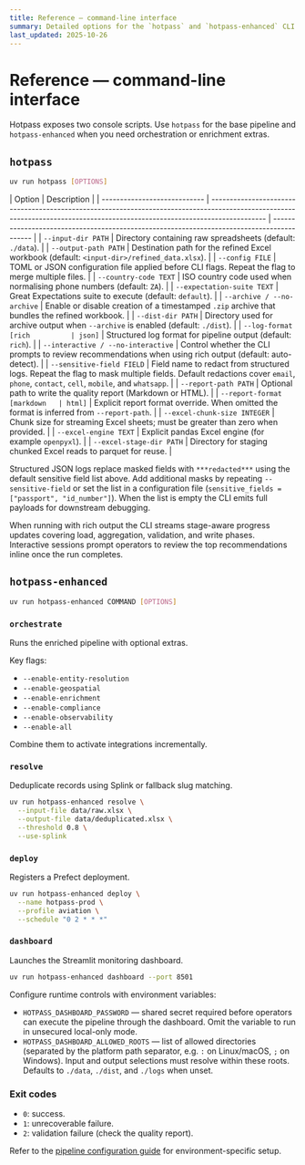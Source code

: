 ```yaml
---
title: Reference — command-line interface
summary: Detailed options for the `hotpass` and `hotpass-enhanced` CLI entry points.
last_updated: 2025-10-26
---
```


# Reference — command-line interface

Hotpass exposes two console scripts. Use `hotpass` for the base pipeline and `hotpass-enhanced` when you need orchestration or enrichment extras.

## `hotpass`

```bash
uv run hotpass [OPTIONS]
```

| Option                       | Description                                                                                                                                                                 |
| ---------------------------- | --------------------------------------------------------------------------------------------------------------------------------------------------------------------------- | ------------------------------------------------------------------------------------------ |
| `--input-dir PATH`           | Directory containing raw spreadsheets (default: `./data`).                                                                                                                  |
| `--output-path PATH`         | Destination path for the refined Excel workbook (default: `<input-dir>/refined_data.xlsx`).                                                                                 |
| `--config FILE`              | TOML or JSON configuration file applied before CLI flags. Repeat the flag to merge multiple files.                                                                          |
| `--country-code TEXT`        | ISO country code used when normalising phone numbers (default: `ZA`).                                                                                                       |
| `--expectation-suite TEXT`   | Great Expectations suite to execute (default: `default`).                                                                                                                   |
| `--archive / --no-archive`   | Enable or disable creation of a timestamped `.zip` archive that bundles the refined workbook.                                                                               |
| `--dist-dir PATH`            | Directory used for archive output when `--archive` is enabled (default: `./dist`).                                                                                          |
| `--log-format [rich          | json]`                                                                                                                                                                      | Structured log format for pipeline output (default: `rich`).                               |
| `--interactive / --no-interactive` | Control whether the CLI prompts to review recommendations when using rich output (default: auto-detect). |
| `--sensitive-field FIELD`    | Field name to redact from structured logs. Repeat the flag to mask multiple fields. Default redactions cover `email`, `phone`, `contact`, `cell`, `mobile`, and `whatsapp`. |
| `--report-path PATH`         | Optional path to write the quality report (Markdown or HTML).                                                                                                               |
| `--report-format [markdown   | html]`                                                                                                                                                                      | Explicit report format override. When omitted the format is inferred from `--report-path`. |
| `--excel-chunk-size INTEGER` | Chunk size for streaming Excel sheets; must be greater than zero when provided.                                                                                             |
| `--excel-engine TEXT`        | Explicit pandas Excel engine (for example `openpyxl`).                                                                                                                      |
| `--excel-stage-dir PATH`     | Directory for staging chunked Excel reads to parquet for reuse.                                                                                                             |

Structured JSON logs replace masked fields with `***redacted***` using the default sensitive field list above. Add additional masks by repeating `--sensitive-field` or set the list in a configuration file (`sensitive_fields = ["passport", "id_number"]`). When the list is empty the CLI emits full payloads for downstream debugging.

When running with rich output the CLI streams stage-aware progress updates covering load, aggregation, validation, and write phases. Interactive sessions prompt operators to review the top recommendations inline once the run completes.

## `hotpass-enhanced`

```bash
uv run hotpass-enhanced COMMAND [OPTIONS]
```

### `orchestrate`

Runs the enriched pipeline with optional extras.

Key flags:

- `--enable-entity-resolution`
- `--enable-geospatial`
- `--enable-enrichment`
- `--enable-compliance`
- `--enable-observability`
- `--enable-all`

Combine them to activate integrations incrementally.

### `resolve`

Deduplicate records using Splink or fallback slug matching.

```bash
uv run hotpass-enhanced resolve \
  --input-file data/raw.xlsx \
  --output-file data/deduplicated.xlsx \
  --threshold 0.8 \
  --use-splink
```

### `deploy`

Registers a Prefect deployment.

```bash
uv run hotpass-enhanced deploy \
  --name hotpass-prod \
  --profile aviation \
  --schedule "0 2 * * *"
```

### `dashboard`

Launches the Streamlit monitoring dashboard.

```bash
uv run hotpass-enhanced dashboard --port 8501
```

Configure runtime controls with environment variables:

- `HOTPASS_DASHBOARD_PASSWORD` — shared secret required before operators can execute the pipeline through the dashboard. Omit the variable to run in unsecured local-only mode.
- `HOTPASS_DASHBOARD_ALLOWED_ROOTS` — list of allowed directories (separated by the platform path separator, e.g. `:` on Linux/macOS, `;` on Windows). Input and output selections must resolve within these roots. Defaults to `./data`, `./dist`, and `./logs` when unset.

### Exit codes

- `0`: success.
- `1`: unrecoverable failure.
- `2`: validation failure (check the quality report).

Refer to the [pipeline configuration guide](../how-to-guides/configure-pipeline.md) for environment-specific setup.
